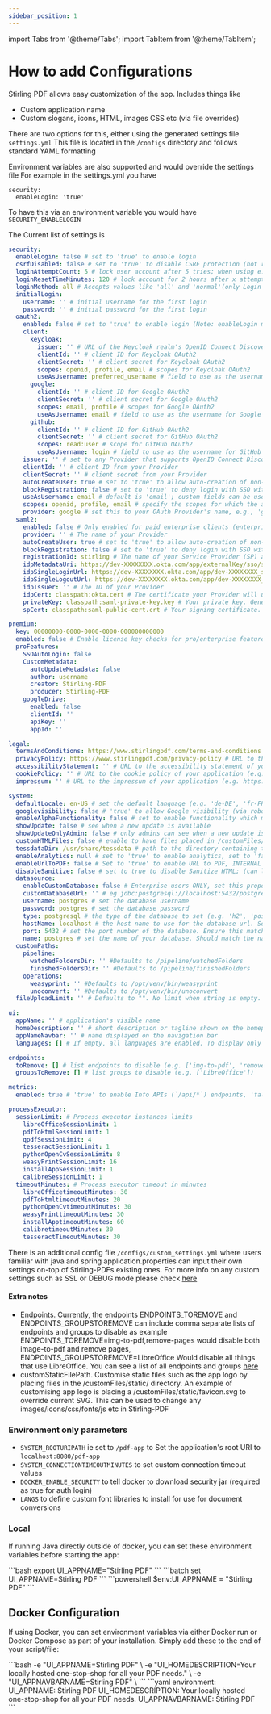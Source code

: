 ```yaml
---
sidebar_position: 1
---
```

import Tabs from '@theme/Tabs';
import TabItem from '@theme/TabItem';


# How to add Configurations

Stirling PDF allows easy customization of the app.
Includes things like

- Custom application name
- Custom slogans, icons, HTML, images CSS etc (via file overrides)

There are two options for this, either using the generated settings file ``settings.yml``
This file is located in the ``/configs`` directory and follows standard YAML formatting

Environment variables are also supported and would override the settings file
For example in the settings.yml you have

```
security:
  enableLogin: 'true'
```

To have this via an environment variable you would have ``SECURITY_ENABLELOGIN``

The Current list of settings is

```yaml
security:
  enableLogin: false # set to 'true' to enable login
  csrfDisabled: false # set to 'true' to disable CSRF protection (not recommended for production)
  loginAttemptCount: 5 # lock user account after 5 tries; when using e.g. Fail2Ban you can deactivate the function with -1
  loginResetTimeMinutes: 120 # lock account for 2 hours after x attempts
  loginMethod: all # Accepts values like 'all' and 'normal'(only Login with Username/Password), 'oauth2'(only Login with OAuth2) or 'saml2'(only Login with SAML2)
  initialLogin:
    username: '' # initial username for the first login
    password: '' # initial password for the first login
  oauth2:
    enabled: false # set to 'true' to enable login (Note: enableLogin must also be 'true' for this to work)
    client:
      keycloak:
        issuer: '' # URL of the Keycloak realm's OpenID Connect Discovery endpoint
        clientId: '' # client ID for Keycloak OAuth2
        clientSecret: '' # client secret for Keycloak OAuth2
        scopes: openid, profile, email # scopes for Keycloak OAuth2
        useAsUsername: preferred_username # field to use as the username for Keycloak OAuth2. Available options are: [email | name | given_name | family_name | preferred_name]
      google:
        clientId: '' # client ID for Google OAuth2
        clientSecret: '' # client secret for Google OAuth2
        scopes: email, profile # scopes for Google OAuth2
        useAsUsername: email # field to use as the username for Google OAuth2. Available options are: [email | name | given_name | family_name]
      github:
        clientId: '' # client ID for GitHub OAuth2
        clientSecret: '' # client secret for GitHub OAuth2
        scopes: read:user # scope for GitHub OAuth2
        useAsUsername: login # field to use as the username for GitHub OAuth2. Available options are: [email | login | name]
    issuer: '' # set to any Provider that supports OpenID Connect Discovery (/.well-known/openid-configuration) endpoint
    clientId: '' # client ID from your Provider
    clientSecret: '' # client secret from your Provider
    autoCreateUser: true # set to 'true' to allow auto-creation of non-existing users
    blockRegistration: false # set to 'true' to deny login with SSO without prior registration by an admin
    useAsUsername: email # default is 'email'; custom fields can be used as the username
    scopes: openid, profile, email # specify the scopes for which the application will request permissions
    provider: google # set this to your OAuth Provider's name, e.g., 'google' or 'keycloak'
  saml2:
    enabled: false # Only enabled for paid enterprise clients (enterpriseEdition.enabled must be true)
    provider: '' # The name of your Provider
    autoCreateUser: true # set to 'true' to allow auto-creation of non-existing users
    blockRegistration: false # set to 'true' to deny login with SSO without prior registration by an admin
    registrationId: stirling # The name of your Service Provider (SP) app name. Should match the name in the path for your SSO & SLO URLs
    idpMetadataUri: https://dev-XXXXXXXX.okta.com/app/externalKey/sso/saml/metadata # The uri for your Provider's metadata
    idpSingleLoginUrl: https://dev-XXXXXXXX.okta.com/app/dev-XXXXXXXX_stirlingpdf_1/externalKey/sso/saml # The URL for initiating SSO. Provided by your Provider
    idpSingleLogoutUrl: https://dev-XXXXXXXX.okta.com/app/dev-XXXXXXXX_stirlingpdf_1/externalKey/slo/saml # The URL for initiating SLO. Provided by your Provider
    idpIssuer: '' # The ID of your Provider
    idpCert: classpath:okta.cert # The certificate your Provider will use to authenticate your app's SAML authentication requests. Provided by your Provider
    privateKey: classpath:saml-private-key.key # Your private key. Generated from your keypair
    spCert: classpath:saml-public-cert.crt # Your signing certificate. Generated from your keypair

premium:
  key: 00000000-0000-0000-0000-000000000000
  enabled: false # Enable license key checks for pro/enterprise features
  proFeatures:
    SSOAutoLogin: false
    CustomMetadata:
      autoUpdateMetadata: false
      author: username
      creator: Stirling-PDF
      producer: Stirling-PDF
    googleDrive:
      enabled: false
      clientId: ''
      apiKey: ''
      appId: ''

legal:
  termsAndConditions: https://www.stirlingpdf.com/terms-and-conditions # URL to the terms and conditions of your application (e.g. https://example.com/terms). Empty string to disable or filename to load from local file in static folder
  privacyPolicy: https://www.stirlingpdf.com/privacy-policy # URL to the privacy policy of your application (e.g. https://example.com/privacy). Empty string to disable or filename to load from local file in static folder
  accessibilityStatement: '' # URL to the accessibility statement of your application (e.g. https://example.com/accessibility). Empty string to disable or filename to load from local file in static folder
  cookiePolicy: '' # URL to the cookie policy of your application (e.g. https://example.com/cookie). Empty string to disable or filename to load from local file in static folder
  impressum: '' # URL to the impressum of your application (e.g. https://example.com/impressum). Empty string to disable or filename to load from local file in static folder

system:
  defaultLocale: en-US # set the default language (e.g. 'de-DE', 'fr-FR', etc)
  googlevisibility: false # 'true' to allow Google visibility (via robots.txt), 'false' to disallow
  enableAlphaFunctionality: false # set to enable functionality which might need more testing before it fully goes live (this feature might make no changes)
  showUpdate: false # see when a new update is available
  showUpdateOnlyAdmin: false # only admins can see when a new update is available, depending on showUpdate it must be set to 'true'
  customHTMLFiles: false # enable to have files placed in /customFiles/templates override the existing template HTML files
  tessdataDir: /usr/share/tessdata # path to the directory containing the Tessdata files. This setting is relevant for Windows systems. For Windows users, this path should be adjusted to point to the appropriate directory where the Tessdata files are stored.
  enableAnalytics: null # set to 'true' to enable analytics, set to 'false' to disable analytics; for enterprise users, this is set to true
  enableUrlToPDF: false # Set to 'true' to enable URL to PDF, INTERNAL ONLY, known security issues, should not be used externally
  disableSanitize: false # set to true to disable Sanitize HTML; (can lead to injections in HTML)
  datasource:
    enableCustomDatabase: false # Enterprise users ONLY, set this property to 'true' if you would like to use your own custom database configuration
    customDatabaseUrl: '' # eg jdbc:postgresql://localhost:5432/postgres, set the url for your own custom database connection. If provided, the type, hostName, port and name are not necessary and will not be used
    username: postgres # set the database username
    password: postgres # set the database password
    type: postgresql # the type of the database to set (e.g. 'h2', 'postgresql')
    hostName: localhost # the host name to use for the database url. Set to 'localhost' when running the app locally. Set to match the name of the container name of your database container when running the app on a server (Docker configuration)
    port: 5432 # set the port number of the database. Ensure this matches the port the database is listening to
    name: postgres # set the name of your database. Should match the name of the database you create
  customPaths:
    pipeline:
      watchedFoldersDir: '' #Defaults to /pipeline/watchedFolders
      finishedFoldersDir: '' #Defaults to /pipeline/finishedFolders
    operations:
      weasyprint: '' #Defaults to /opt/venv/bin/weasyprint
      unoconvert: '' #Defaults to /opt/venv/bin/unoconvert
  fileUploadLimit: '' # Defaults to "". No limit when string is empty. Set a number, between 0 and 999, followed by one of the following strings to set a limit. "KB", "MB", "GB".

ui:
  appName: '' # application's visible name
  homeDescription: '' # short description or tagline shown on the homepage
  appNameNavbar: '' # name displayed on the navigation bar
  languages: [] # If empty, all languages are enabled. To display only German and Polish ["de_DE", "pl_PL"]. British English is always enabled.

endpoints:
  toRemove: [] # list endpoints to disable (e.g. ['img-to-pdf', 'remove-pages'])
  groupsToRemove: [] # list groups to disable (e.g. ['LibreOffice'])

metrics:
  enabled: true # 'true' to enable Info APIs (`/api/*`) endpoints, 'false' to disable

processExecutor:
  sessionLimit: # Process executor instances limits
    libreOfficeSessionLimit: 1
    pdfToHtmlSessionLimit: 1
    qpdfSessionLimit: 4
    tesseractSessionLimit: 1
    pythonOpenCvSessionLimit: 8
    weasyPrintSessionLimit: 16
    installAppSessionLimit: 1
    calibreSessionLimit: 1
  timeoutMinutes: # Process executor timeout in minutes
    libreOfficetimeoutMinutes: 30
    pdfToHtmltimeoutMinutes: 20
    pythonOpenCvtimeoutMinutes: 30
    weasyPrinttimeoutMinutes: 30
    installApptimeoutMinutes: 60
    calibretimeoutMinutes: 30
    tesseractTimeoutMinutes: 30
```

There is an additional config file ``/configs/custom_settings.yml`` where users familiar with java and spring application.properties can input their own settings on-top of Stirling-PDFs existing ones. For more info on any custom settings such as SSL or DEBUG mode please check [here](Extra-Settings)


#### Extra notes
- Endpoints. Currently, the endpoints ENDPOINTS_TOREMOVE and ENDPOINTS_GROUPSTOREMOVE can include comma separate lists of endpoints and groups to disable as example ENDPOINTS_TOREMOVE=img-to-pdf,remove-pages would disable both image-to-pdf and remove pages, ENDPOINTS_GROUPSTOREMOVE=LibreOffice Would disable all things that use LibreOffice. You can see a list of all endpoints and groups [here](https://github.com/Stirling-Tools/Stirling-PDF/blob/main/Endpoint-groups.md)
- customStaticFilePath. Customise static files such as the app logo by placing files in the /customFiles/static/ directory. An example of customising app logo is placing a /customFiles/static/favicon.svg to override current SVG. This can be used to change any images/icons/css/fonts/js etc in Stirling-PDF

### Environment only parameters

- ``SYSTEM_ROOTURIPATH`` ie set to ``/pdf-app`` to Set the application's root URI to ``localhost:8080/pdf-app``
- ``SYSTEM_CONNECTIONTIMEOUTMINUTES`` to set custom connection timeout values
- ``DOCKER_ENABLE_SECURITY`` to tell docker to download security jar (required as true for auth login)
- ``LANGS`` to define custom font libraries to install for use for document conversions

### Local
If running Java directly outside of docker, you can set these environment variables before starting the app:

<Tabs groupId="operating-systems">
  <TabItem value="unix" label="Unix">
    ```bash
    export UI_APPNAME="Stirling PDF"
    ```
  </TabItem>
  <TabItem value="cmd" label="Windows (CMD)">
    ```batch
    set UI_APPNAME=Stirling PDF
    ```
  </TabItem>
  <TabItem value="powershell" label="Windows (PowerShell)">
    ```powershell
    $env:UI_APPNAME = "Stirling PDF"
    ```
  </TabItem>
</Tabs>

## Docker Configuration

If using Docker, you can set environment variables via either Docker run or Docker Compose as part of your installation.
Simply add these to the end of your script/file:

<Tabs groupId="docker-config">
  <TabItem value="docker-run" label="Docker Run">
    ```bash
    -e "UI_APPNAME=Stirling PDF" \
    -e "UI_HOMEDESCRIPTION=Your locally hosted one-stop-shop for all your PDF needs." \
    -e "UI_APPNAVBARNAME=Stirling PDF" \
    ```
  </TabItem>
  <TabItem value="docker-compose" label="Docker Compose">
    ```yaml
    environment:
      UI_APPNAME: Stirling PDF
      UI_HOMEDESCRIPTION: Your locally hosted one-stop-shop for all your PDF needs.
      UI_APPNAVBARNAME: Stirling PDF
    ```
  </TabItem>
</Tabs>
